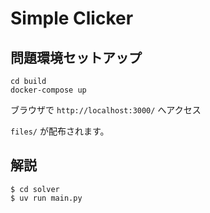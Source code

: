 # Simple Clicker

## 問題環境セットアップ

```text
cd build
docker-compose up
```

ブラウザで `http://localhost:3000/` へアクセス

`files/` が配布されます。

## 解説

```console
$ cd solver
$ uv run main.py
```
